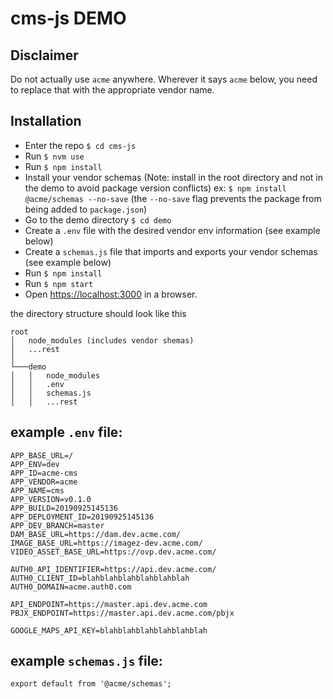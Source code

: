 cms-js DEMO
=======================

## Disclaimer
Do not actually use `acme` anywhere. Wherever it says `acme` below, you need to replace that with the appropriate vendor name.

## Installation
+ Enter the repo `$ cd cms-js`
+ Run `$ nvm use`
+ Run `$ npm install`
+ Install your vendor schemas (Note: install in the root directory and not in the demo to avoid package version conflicts) ex: `$ npm install @acme/schemas --no-save` (the `--no-save` flag prevents the package from being added to `package.json`)
+ Go to the demo directory `$ cd demo`
+ Create a `.env` file with the desired vendor env information (see example below)
+ Create a `schemas.js` file that imports and exports your vendor schemas (see example below)
+ Run `$ npm install`
+ Run `$ npm start`
+ Open <https://localhost:3000> in a browser.

the directory structure should look like this

```
root
│   node_modules (includes vendor shemas)
│   ...rest
│
└───demo
│   │   node_modules
│   │   .env
│   │   schemas.js
│   │   ...rest
```


## example `.env` file:

```
APP_BASE_URL=/
APP_ENV=dev
APP_ID=acme-cms
APP_VENDOR=acme
APP_NAME=cms
APP_VERSION=v0.1.0
APP_BUILD=20190925145136
APP_DEPLOYMENT_ID=20190925145136
APP_DEV_BRANCH=master
DAM_BASE_URL=https://dam.dev.acme.com/
IMAGE_BASE_URL=https://imagez-dev.acme.com/
VIDEO_ASSET_BASE_URL=https://ovp.dev.acme.com/

AUTH0_API_IDENTIFIER=https://api.dev.acme.com/
AUTH0_CLIENT_ID=blahblahblahblahblahblah
AUTH0_DOMAIN=acme.auth0.com

API_ENDPOINT=https://master.api.dev.acme.com
PBJX_ENDPOINT=https://master.api.dev.acme.com/pbjx

GOOGLE_MAPS_API_KEY=blahblahblahblahblahblah
```


## example `schemas.js` file:

```
export default from '@acme/schemas';
```
